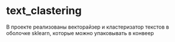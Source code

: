 # text_clastering
В проекте реализованы векторайзер и кластеризатор текстов в оболочке sklearn, которые можно упаковывать в конвеер
